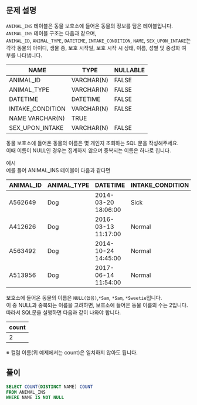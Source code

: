 ## 문제 설명
`ANIMAL_INS` 테이블은 동물 보호소에 들어온 동물의 정보를 담은 테이블입니다.  
`ANIMAL_INS` 테이블 구조는 다음과 같으며,  
`ANIMAL_ID`, `ANIMAL_TYPE`, `DATETIME`, `INTAKE_CONDITION`, `NAME`, `SEX_UPON_INTAKE`는  
각각 동물의 아이디, 생물 종, 보호 시작일, 보호 시작 시 상태, 이름, 성별 및 중성화 여부를 나타냅니다.  

|NAME|TYPE|NULLABLE|
|---|---|---|
|ANIMAL_ID|VARCHAR(N)|FALSE|
|ANIMAL_TYPE|VARCHAR(N)|FALSE|
|DATETIME|DATETIME|FALSE|
|INTAKE_CONDITION|VARCHAR(N)|FALSE|
|NAME	VARCHAR(N)|TRUE|
|SEX_UPON_INTAKE|VARCHAR(N)|FALSE|

동물 보호소에 들어온 동물의 이름은 몇 개인지 조회하는 SQL 문을 작성해주세요.  
이때 이름이 NULL인 경우는 집계하지 않으며 중복되는 이름은 하나로 칩니다.  

예시  
예를 들어 ANIMAL_INS 테이블이 다음과 같다면  

|ANIMAL_ID|ANIMAL_TYPE|DATETIME|INTAKE_CONDITION|NAME|SEX_UPON_INTAKE|
|---|---|---|---|---|---|
|A562649|Dog|2014-03-20 18:06:00|Sick|NULL|Spayed|Female|
|A412626|Dog|2016-03-13 11:17:00|Normal|*Sam|Neutered|Male|
|A563492|Dog|2014-10-24 14:45:00|Normal|*Sam|Neutered|Male|
|A513956|Dog|2017-06-14 11:54:00|Normal|*Sweetie|Spayed|Female|

보호소에 들어온 동물의 이름은 `NULL(없음)`,`*Sam`, `*Sam`, `*Sweetie`입니다.  
이 중 NULL과 중복되는 이름을 고려하면, 보호소에 들어온 동물 이름의 수는 2입니다.  
따라서 SQL문을 실행하면 다음과 같이 나와야 합니다.  

|count|
|---|
|2|

※ 컬럼 이름(위 예제에서는 count)은 일치하지 않아도 됩니다.  

## 풀이
```SQL
SELECT COUNT(DISTINCT NAME) COUNT
FROM ANIMAL_INS
WHERE NAME IS NOT NULL
```
